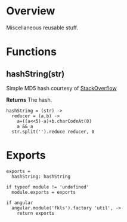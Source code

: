 
# Overview

Miscellaneous reusable stuff.

# Functions

## hashString(str)

Simple MD5 hash courtesy of [StackOverflow](http://stackoverflow.com/a/15710692)

**Returns** The hash.

    hashString = (str) ->
      reducer = (a,b) ->
        a=((a<<5)-a)+b.charCodeAt(0)
        a && a
      str.split('').reduce reducer, 0

# Exports

    exports =
      hashString: hashString

    if typeof module != 'undefined'
      module.exports = exports

    if angular
      angular.module('fkls').factory 'util', ->
        return exports
